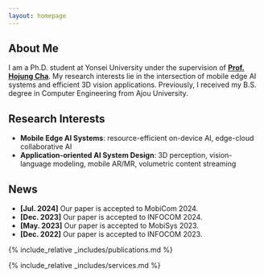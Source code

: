 ```yaml
---
layout: homepage
---
```


## About Me

I am a Ph.D. student at Yonsei University under the supervision of <u><strong><a href="https://mobed.yonsei.ac.kr/">Prof. Hojung Cha</a></strong></u>. My research interests lie in the intersection of mobile edge AI systems and efficient 3D vision applications. Previously, I received my B.S. degree in Computer Engineering from Ajou University.

## Research Interests

- **Mobile Edge AI Systems**: resource-efficient on-device AI, edge-cloud collaborative AI
- **Application-oriented AI System Design**: 3D perception, vision-language modeling, mobile AR/MR, volumetric content streaming

## News

- **[Jul. 2024]** Our paper is accepted to MobiCom 2024.
- **[Dec. 2023]** Our paper is accepted to INFOCOM 2024.
- **[May. 2023]** Our paper is accepted to MobiSys 2023.
- **[Dec. 2022]** Our paper is accepted to INFOCOM 2023.

{% include_relative _includes/publications.md %}

{% include_relative _includes/services.md %}
